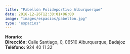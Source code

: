 ```yaml
---
title: "Pabellón Polideportivo Alburquerque"
date: 2018-12-26T12:30:01+06:00
image: "images/espacios/pabellon.jpg"
type: "espacios"
---
```



**Horario:**
<br>
**Dirección:** Calle Santiago, 0, 06510 Alburquerque, Badajoz
<br>
**Teléfono:** 924 40 11 32
